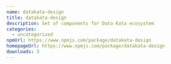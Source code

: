 ```yaml
---
name: datakata-design
title: datakata-design
description: Set of components for Data Kata ecosystem
categories:
  - uncategorized
npmUrl: https://www.npmjs.com/package/datakata-design
homepageUrl: https://www.npmjs.com/package/datakata-design
downloads: 3
---
```

